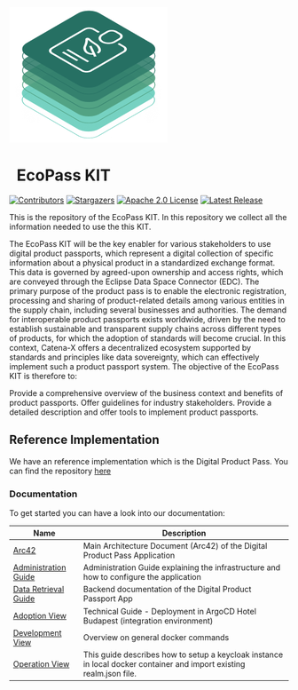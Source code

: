 <!-- 
#################################################################################
Tractus-X - EcoPass KIT

Copyright (c) 2022, 2024 Contributors to the Eclipse Foundation

See the NOTICE file(s) distributed with this work for additional
Information regarding copyright ownership.

This program and the accompanying materials are made available under the
terms of the Apache License, Version 2.0 which is available at

https://www.apache.org/licenses/LICENSE-2.0.

Unless required by applicable law or agreed to in writing, software
distributed under the License is distributed on an "AS IS" BASIS
WITHOUT WARRANTIES OR CONDITIONS OF ANY KIND,
either express or implied. See the
License for the specific language govern in permissions and limitations
under the License.

SPDX-License-Identifier: Apache-2.0
################################################################################## 
-->

![EcoPass Kit Pictotogram](./docs/resources/img/EcoPassKIT_pictogram.png)

<h1 style="display:flex; align-items: center;">&nbsp;&nbsp;EcoPass KIT</h1>

[![Contributors][contributors-shield]][contributors-url]
[![Stargazers][stars-shield]][stars-url]
[![Apache 2.0 License][license-shield]][license-url]
[![Latest Release][release-shield]][release-url]

This is the repository of the EcoPass KIT. In this repository we collect all the information needed to use the this KIT.

The EcoPass KIT will be the key enabler for various stakeholders to use digital product passports, which represent a digital collection of specific information about a physical product in a standardized exchange format. This data is governed by agreed-upon ownership and access rights, which are conveyed through the Eclipse Data Space Connector (EDC). The primary purpose of the product pass is to enable the electronic registration, processing and sharing of product-related details among various entities in the supply chain, including several businesses and authorities. The demand for interoperable product passports exists worldwide, driven by the need to establish sustainable and transparent supply chains across different types of products, for which the adoption of standards will become crucial. In this context, Catena-X offers a decentralized ecosystem supported by standards and principles like data sovereignty, which can effectively implement such a product passport system. The objective of the EcoPass KIT is therefore to:

Provide a comprehensive overview of the business context and benefits of product passports.
Offer guidelines for industry stakeholders.
Provide a detailed description and offer tools to implement product passports.

## Reference Implementation

We have an reference implementation which is the Digital Product Pass.
You can find the repository [here](https://github.com/eclipse-tractusx/digital-product-pass)

### Documentation

To get started you can have a look into our documentation:

| Name                                                                      | Description                                                                                                                                                 |
| ----------------------------------------------------------------          |-------------------------------------------------------------------------------------------------------------------------------------------------------------|
| [Arc42](https://github.com/eclipse-tractusx/digital-product-pass/blob/main/docs/arc42/Arc42.md)                                             | Main Architecture Document (Arc42) of the Digital Product Pass Application                                                                                      |
| [Administration Guide](https://github.com/eclipse-tractusx/digital-product-pass/blob/main/docs/admin%20guide/Admin_Guide.md)                  | Administration Guide explaining the infrastructure and how to configure the application                                                                     |
| [Data Retrieval Guide](https://github.com/eclipse-tractusx/digital-product-pass/blob/main/docs/data%20retrieval%20guide/DataRetrievalGuide.md)          | Backend documentation of the Digital Product Passport App                                                                                                                  |
| [Adoption View](/docs/page-adoption-view.md)                     | Technical Guide - Deployment in ArgoCD Hotel Budapest (integration environment)                                                                             |
| [Development View](/docs/page-software-development-view.md)                                      | Overview on general docker commands                                                                                                                         |
| [Operation View](/docs/page-software-operation-view.md)                     | This guide describes how to setup a keycloak instance in local docker container and import existing realm.json file.                                        |                                                                                                       |



<!-- MARKDOWN LINKS & IMAGES -->
<!-- https://www.markdownguide.org/basic-syntax/#reference-style-links -->

[contributors-shield]: https://img.shields.io/github/contributors/eclipse-tractusx/eco-pass-kit.svg?style=for-the-badge

[contributors-url]: https://github.com/eclipse-tractusx/eco-pass-kit/graphs/contributors

[stars-shield]: https://img.shields.io/github/stars/eclipse-tractusx/eco-pass-kit.svg?style=for-the-badge

[stars-url]: https://github.com/eclipse-tractusx/eco-pass-kit/stargazers

[license-shield]: https://img.shields.io/github/license/eclipse-tractusx/eco-pass-kit.svg?style=for-the-badge

[license-url]: https://github.com/eclipse-tractusx/eco-pass-kit/blob/main/LICENSE

[release-shield]: https://img.shields.io/github/v/release/eclipse-tractusx/eco-pass-kit.svg?style=for-the-badge

[release-url]: https://github.com/eclipse-tractusx/eco-pass-kit/releases